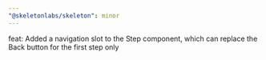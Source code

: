 ```yaml
---
"@skeletonlabs/skeleton": minor
---
```


feat: Added a navigation slot to the Step component, which can replace the Back button for the first step only
